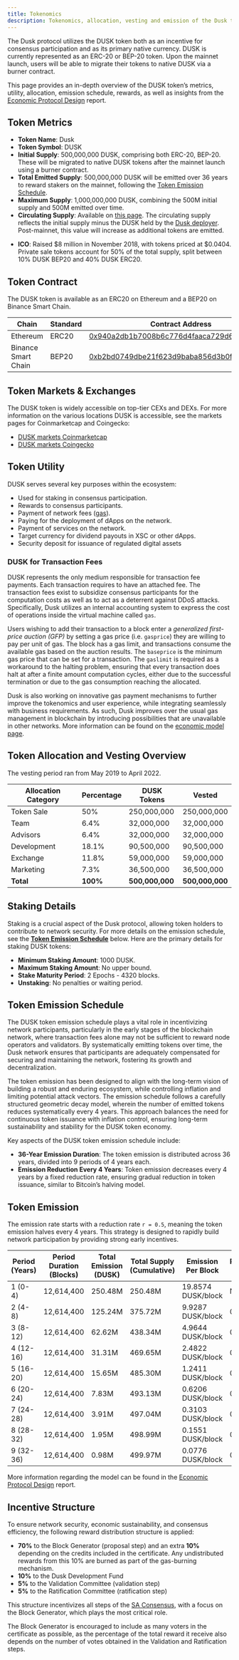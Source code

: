 ```yaml
---
title: Tokenomics 
description: Tokenomics, allocation, vesting and emission of the Dusk token.
---
```


The Dusk protocol utilizes the DUSK token both as an incentive for consensus participation and as its primary native currency. DUSK is currently represented as an ERC-20 or BEP-20 token. Upon the mainnet launch, users will be able to migrate their tokens to native DUSK via a burner contract.

This page provides an in-depth overview of the DUSK token’s metrics, utility, allocation, emission schedule, rewards, as well as insights from the <a href="https://github.com/dusk-network/audits/blob/main/Dusk_Report%20(1).pdf">Economic Protocol Design</a> report.

## Token Metrics

- **Token Name**: Dusk
- **Token Symbol**: DUSK
- **Initial Supply**: 500,000,000 DUSK, comprising both ERC-20, BEP-20. These will be migrated to native DUSK tokens after the mainnet launch using a burner contract.
- **Total Emitted Supply**: 500,000,000 DUSK will be emitted over 36 years to reward stakers on the mainnet, following the [Token Emission Schedule](#token-emission-schedule).
- **Maximum Supply**: 1,000,000,000 DUSK, combining the 500M initial supply and 500M emitted over time.
- **Circulating Supply**: Available on [this page](https://supply.dusk.network/). The circulating supply reflects the initial supply minus the DUSK held by the [Dusk deployer](https://etherscan.io/token/0x940a2db1b7008b6c776d4faaca729d6d4a4aa551?a=0x618bb3b255928ae6b2046df5c828fa1dc7e3c5f0). Post-mainnet, this value will increase as additional tokens are emitted.
* **ICO**: Raised \$8 million in November 2018, with tokens priced at $0.0404. Private sale tokens account for 50% of the total supply, split between 10% DUSK BEP20 and 40% DUSK ERC20.

## Token Contract

The DUSK token is available as an ERC20 on Ethereum and a BEP20 on Binance Smart Chain.

| Chain                | Standard | Contract Address                           |
|----------------------|----------|--------------------------------------------|
| Ethereum             | ERC20    | [0x940a2db1b7008b6c776d4faaca729d6d4a4aa551](https://etherscan.io/token/0x940a2db1b7008b6c776d4faaca729d6d4a4aa551) |
| Binance Smart Chain  | BEP20    | [0xb2bd0749dbe21f623d9baba856d3b0f0e1bfec9c](https://bscscan.com/token/0xb2bd0749dbe21f623d9baba856d3b0f0e1bfec9c) |


## Token Markets & Exchanges

The DUSK token is widely accessible on top-tier CEXs and DEXs. For more information on the various locations DUSK is accessible, see the markets pages for Coinmarketcap and Coingecko:
- [DUSK markets Coinmarketcap](https://coinmarketcap.com/currencies/dusk/#Markets)
- [DUSK markets Coingecko](https://www.coingecko.com/en/coins/dusk)

## Token Utility

DUSK serves several key purposes within the ecosystem:
* Used for staking in consensus participation.
* Rewards to consensus participants.
* Payment of network fees ([gas](tx-fees)).
* Paying for the deployment of dApps on the network.
* Payment of services on the network.
* Target currency for dividend payouts in XSC or other dApps.
* Security deposit for issuance of regulated digital assets

### DUSK for Transaction Fees

DUSK represents the only medium responsible for transaction fee payments. Each transaction requires to have an attached fee. The transaction fees exist to subsidize consensus participants for the computation costs as well as to act as a deterrent against DDoS attacks. Specifically, Dusk utilizes an internal accounting system to express the cost of operations inside the virtual machine called `gas`. 


Users wishing to add their transaction to a block enter a *generalized first-price auction (GFP)* by setting a gas price (i.e. `gasprice`) they are willing to pay per unit of gas. The block has a gas limit, and transactions consume the available gas based on the auction results.
The `baseprice` is the minimum gas price that can be set for a transaction. The `gaslimit` is required as a workaround to the halting problem, ensuring that every transaction does halt at after a finite amount computation cycles, either due to the successful termination or due to the gas consumption reaching the allocated.

Dusk is also working on innovative gas payment mechanisms to further improve the tokenomics and user experience, while integrating seamlessly with business requirements. As such, Dusk improves over the usual gas management in blockchain by introducing possibilities that are unavailable in other networks. More information can be found on the [economic model page](/learn/deep-dive/economic-protocol).

## Token Allocation and Vesting Overview

The vesting period ran from May 2019 to April 2022.

| Allocation Category | Percentage | DUSK Tokens   | Vested        |
|---------------------|------------|---------------|---------------|
| Token Sale          | 50%        | 250,000,000   | 250,000,000   |
| Team                | 6.4%       | 32,000,000    | 32,000,000    |
| Advisors            | 6.4%       | 32,000,000    | 32,000,000    |
| Development         | 18.1%      | 90,500,000    | 90,500,000    |
| Exchange            | 11.8%      | 59,000,000    | 59,000,000    |
| Marketing           | 7.3%       | 36,500,000    | 36,500,000    |
| **Total**           | **100%**   | **500,000,000** | **500,000,000** |

## Staking Details

Staking is a crucial aspect of the Dusk protocol, allowing token holders to contribute to network security. For more details on the emission schedule, see the **[Token Emission Schedule](#token-emission-schedule)** below. Here are the primary details for staking DUSK tokens:

* **Minimum Staking Amount**: 1000 DUSK.
* **Maximum Staking Amount**: No upper bound.
* **Stake Maturity Period**: 2 Epochs - 4320 blocks.
* **Unstaking**: No penalties or waiting period.

## Token Emission Schedule


The DUSK token emission schedule plays a vital role in incentivizing network participants, particularly in the early stages of the blockchain network, where transaction fees alone may not be sufficient to reward node operators and validators. By systematically emitting tokens over time, the Dusk network ensures that participants are adequately compensated for securing and maintaining the network, fostering its growth and decentralization.

The token emission has been designed to align with the long-term vision of building a robust and enduring ecosystem, while controlling inflation and limiting potential attack vectors. The emission schedule follows a carefully structured geometric decay model, wherein the number of emitted tokens reduces systematically every 4 years. This approach balances the need for continuous token issuance with inflation control, ensuring long-term sustainability and stability for the DUSK token economy.

Key aspects of the DUSK token emission schedule include:

- **36-Year Emission Duration**: The token emission is distributed across 36 years, divided into 9 periods of 4 years each.
- **Emission Reduction Every 4 Years**: Token emission decreases every 4 years by a fixed reduction rate, ensuring gradual reduction in token issuance, similar to Bitcoin’s halving model.

## Token Emission

The emission rate starts with a reduction rate `r = 0.5`, meaning the token emission halves every 4 years. This strategy is designed to rapidly build network participation by providing strong early incentives.

| Period (Years)     | Period Duration (Blocks) | Total Emission (DUSK) | Total Supply (Cumulative) | Emission Per Block | Reduction Rate (r) |
|--------------------|--------------------------|-----------------------|---------------------------|--------------------|--------------------|
| 1 (0-4)            | 12,614,400               | 250.48M               | 250.48M                   | 19.8574 DUSK/block | N/A                |
| 2 (4-8)            | 12,614,400               | 125.24M               | 375.72M                   | 9.9287 DUSK/block  | 0.5                |
| 3 (8-12)           | 12,614,400               | 62.62M                | 438.34M                   | 4.9644 DUSK/block  | 0.5                |
| 4 (12-16)          | 12,614,400               | 31.31M                | 469.65M                   | 2.4822 DUSK/block  | 0.5                |
| 5 (16-20)          | 12,614,400               | 15.65M                | 485.30M                   | 1.2411 DUSK/block  | 0.5                |
| 6 (20-24)          | 12,614,400               | 7.83M                 | 493.13M                   | 0.6206 DUSK/block  | 0.5                |
| 7 (24-28)          | 12,614,400               | 3.91M                 | 497.04M                   | 0.3103 DUSK/block  | 0.5                |
| 8 (28-32)          | 12,614,400               | 1.95M                 | 498.99M                   | 0.1551 DUSK/block  | 0.5                |
| 9 (32-36)          | 12,614,400               | 0.98M                 | 499.97M                   | 0.0776 DUSK/block  | 0.5                |

More information regarding the model can be found in the
<a href="https://github.com/dusk-network/audits/blob/main/Dusk_Report%20(1).pdf">Economic Protocol Design</a> report.

## Incentive Structure

To ensure network security, economic sustainability, and consensus efficiency, the following reward distribution structure is applied:

- **70%** to the Block Generator (proposal step) and an extra **10%** depending on the
credits included in the certificate. Any undistributed rewards from this 10% are burned as part of the gas-burning mechanism.
- **10%** to the Dusk Development Fund
- **5%** to the Validation Committee (validation step)
- **5%** to the Ratification Committee (ratification step)

This structure incentivizes all steps of the [SA Consensus](/learn/deep-dive/succinct-attestation), with a focus on the Block Generator, which plays the most critical role.

The Block Generator is encouraged to include as many voters in the certificate as possible, as the percentage of the total reward it receive also depends on the number of votes obtained in the Validation and Ratification steps.